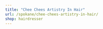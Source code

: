 ```yaml
---
title: "Chee Chees Artistry In Hair"
url: /spokane/chee-chees-artistry-in-hair/
shop: hairdresser
---
```


